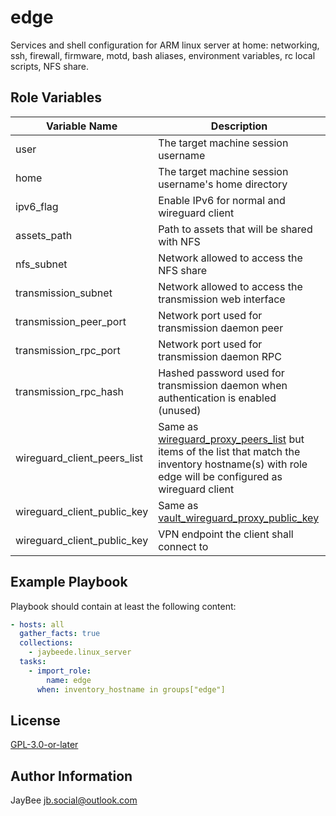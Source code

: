 edge
=========

Services and shell configuration for ARM linux server at home: networking, ssh, firewall, firmware, motd, bash aliases, environment variables, rc local scripts, NFS share.

Role Variables
--------------

Variable Name | Description
------------- | -----------
user | The target machine session username
home | The target machine session username's home directory
ipv6_flag | Enable IPv6 for normal and wireguard client
assets_path | Path to assets that will be shared with NFS
nfs_subnet | Network allowed to access the NFS share
transmission_subnet | Network allowed to access the transmission web interface
transmission_peer_port | Network port used for transmission daemon peer
transmission_rpc_port | Network port used for transmission daemon RPC
transmission_rpc_hash | Hashed password used for transmission daemon when authentication is enabled (unused)
wireguard_client_peers_list | Same as [wireguard_proxy_peers_list](../wireguard/README.md) but items of the list that match the inventory hostname(s) with role edge will be configured as wireguard client
wireguard_client_public_key | Same as [vault_wireguard_proxy_public_key](../wireguard/README.md)
wireguard_client_public_key | VPN endpoint the client shall connect to

Example Playbook
----------------

Playbook should contain at least the following content:

```yaml
- hosts: all
  gather_facts: true
  collections:
    - jaybeede.linux_server
  tasks:
    - import_role:
        name: edge
      when: inventory_hostname in groups["edge"]
```

License
-------

[GPL-3.0-or-later](../../LICENSE)

Author Information
------------------

JayBee <jb.social@outlook.com>
